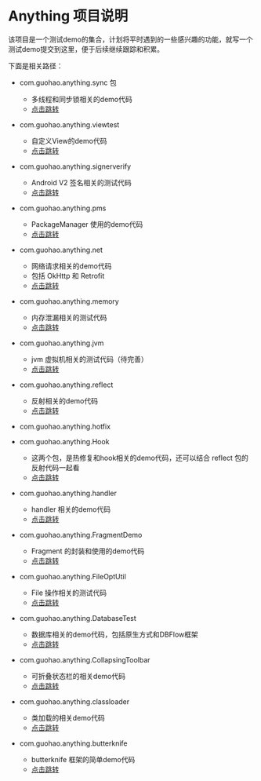 # Anything 项目说明

该项目是一个测试demo的集合，计划将平时遇到的一些感兴趣的功能，就写一个测试demo提交到这里，便于后续继续跟踪和积累。

下面是相关路径：

- com.guohao.anything.sync 包
    - 多线程和同步锁相关的demo代码
    - [点击跳转](https://github.com/guoke24/Anything/tree/master/app/src/main/java/com/guohao/anything/sync)

- com.guohao.anything.viewtest
    - 自定义View的demo代码
    - [点击跳转](https://github.com/guoke24/Anything/tree/master/app/src/main/java/com/guohao/anything/viewtest)

- com.guohao.anything.signerverify
    - Android V2 签名相关的测试代码
    - [点击跳转](https://github.com/guoke24/Anything/tree/master/app/src/main/java/com/guohao/anything/signerverify)

- com.guohao.anything.pms
    - PackageManager 使用的demo代码
    - [点击跳转](https://github.com/guoke24/Anything/tree/master/app/src/main/java/com/guohao/anything/pms)

- com.guohao.anything.net
    - 网络请求相关的demo代码
    - 包括 OkHttp 和 Retrofit 
    - [点击跳转](https://github.com/guoke24/Anything/tree/master/app/src/main/java/com/guohao/anything/net)

- com.guohao.anything.memory
    - 内存泄漏相关的测试代码
    - [点击跳转](https://github.com/guoke24/Anything/tree/master/app/src/main/java/com/guohao/anything/memory)

- com.guohao.anything.jvm
    - jvm 虚拟机相关的测试代码（待完善）
    - [点击跳转](https://github.com/guoke24/Anything/tree/master/app/src/main/java/com/guohao/anything/jvm)

- com.guohao.anything.reflect
    - 反射相关的demo代码
    - [点击跳转](https://github.com/guoke24/Anything/tree/master/app/src/main/java/com/guohao/anything/reflect)

- com.guohao.anything.hotfix
- com.guohao.anything.Hook
    - 这两个包，是热修复和hook相关的demo代码，还可以结合 reflect 包的反射代码一起看
    - [点击跳转](https://github.com/guoke24/Anything/tree/master/app/src/main/java/com/guohao/anything/hotfix)

- com.guohao.anything.handler
    - handler 相关的demo代码
    - [点击跳转](https://github.com/guoke24/Anything/tree/master/app/src/main/java/com/guohao/anything/handler)

- com.guohao.anything.FragmentDemo
    - Fragment 的封装和使用的demo代码
    - [点击跳转](https://github.com/guoke24/Anything/tree/master/app/src/main/java/com/guohao/anything/FragmentDemo)

- com.guohao.anything.FileOptUtil
    - File 操作相关的测试代码
    - [点击跳转](https://github.com/guoke24/Anything/tree/master/app/src/main/java/com/guohao/anything/FileOptUtil)

- com.guohao.anything.DatabaseTest
    - 数据库相关的demo代码，包括原生方式和DBFlow框架
    - [点击跳转](https://github.com/guoke24/Anything/tree/master/app/src/main/java/com/guohao/anything/DatabaseTest)

- com.guohao.anything.CollapsingToolbar
    - 可折叠状态栏的相关demo代码
    - [点击跳转](https://github.com/guoke24/Anything/tree/master/app/src/main/java/com/guohao/anything/CollapsingToolbar)

- com.guohao.anything.classloader
    - 类加载的相关demo代码
    - [点击跳转](https://github.com/guoke24/Anything/tree/master/app/src/main/java/com/guohao/anything/classloader)

- com.guohao.anything.butterknife
    - butterknife 框架的简单demo代码
    - [点击跳转](https://github.com/guoke24/Anything/tree/master/app/src/main/java/com/guohao/anything/butterknife)
